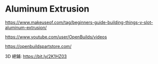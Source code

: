 # Aluminum Extrusion

https://www.makeuseof.com/tag/beginners-guide-building-things-v-slot-aluminum-extrusion/

https://www.youtube.com/user/OpenBuilds/videos

https://openbuildspartstore.com/

3D 總鋪: https://bit.ly/2K1HZ03
